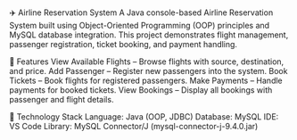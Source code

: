 ✈️ Airline Reservation System
A Java console-based Airline Reservation System built using Object-Oriented Programming (OOP) principles and MySQL database integration.
This project demonstrates flight management, passenger registration, ticket booking, and payment handling.

🔹 Features
View Available Flights – Browse flights with source, destination, and price.
Add Passenger – Register new passengers into the system.
Book Tickets – Book flights for registered passengers.
Make Payments – Handle payments for booked tickets.
View Bookings – Display all bookings with passenger and flight details.

🔹 Technology Stack
Language: Java (OOP, JDBC)
Database: MySQL
IDE: VS Code 
Library: MySQL Connector/J (mysql-connector-j-9.4.0.jar)
